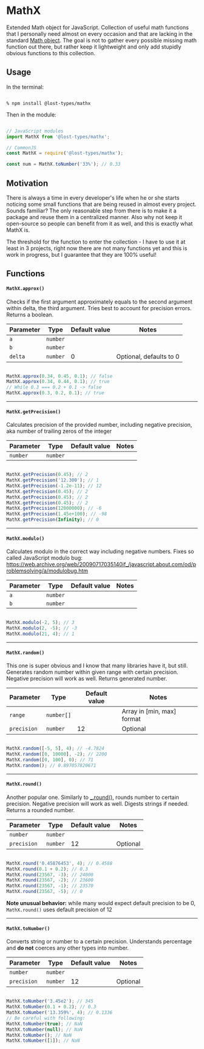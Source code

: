 # MathX

Extended Math object for JavaScript. Collection of useful math functions that I personally need almost on every occasion and that are lacking in the standard [Math object](https://developer.mozilla.org/en-US/docs/Web/JavaScript/Reference/Global_Objects/Math). The goal is not to gather every possible missing math function out there, but rather keep it lightweight and only add stupidly obvious functions to this collection.

## Usage

In the terminal:
```

% npm install @lost-types/mathx

```

Then in the module:
```js

// JavaScript modules
import MathX from '@lost-types/mathx';

// CommonJS
const MathX = require('@lost-types/mathx');

const num = MathX.toNumber('33%'); // 0.33

```

## Motivation

There is always a time in every developer's life when he or she starts noticing some small functions that are being reused in almost every project. Sounds familiar? The only reasonable step from there is to make it a package and reuse them in a centralized manner. Also why not keep it open-source so people can benefit from it as well, and this is exactly what MathX is.

The threshold for the function to enter the collection - I have to use it at least in 3 projects, right now there are not many functions yet and this is work in progress, but I guarantee that they are 100% useful!

## Functions

#### `MathX.approx()`

Checks if the first argument approximately equals to the second argument within delta, the third argument. Tries best to account for precision errors. Returns a boolean.

| **Parameter** | **Type** | **Default value** | **Notes**                                      |
|---------------|----------|-------------------|------------------------------------------------|
| `a`           | `number` |                   |                                                |
| `b`           | `number` |                   |                                                |
| `delta`       | `number` | 0                 | Optional, defaults to 0                        |

```js

MathX.approx(0.34, 0.45, 0.1); // false
MathX.approx(0.34, 0.44, 0.1); // true
// While 0.3 === 0.2 + 0.1 -> false
MathX.approx(0.3, 0.2, 0.1); // true

```

***

#### `MathX.getPrecision()`

Calculates precision of the provided number, including negative precision, aka number of trailing zeros of the integer

| **Parameter** | **Type** | **Default value** | **Notes**                                      |
|---------------|----------|-------------------|------------------------------------------------|
| `number`      | `number` |                   |                                                |

```js

MathX.getPrecision(0.45); // 2
MathX.getPrecision('12.300'); // 1
MathX.getPrecision(-1.2e-11); // 12
MathX.getPrecision(0.45); // 2
MathX.getPrecision(0.45); // 2
MathX.getPrecision(0.45); // 2
MathX.getPrecision(12000000); // -6
MathX.getPrecision(1.45e+100); // -98
MathX.getPrecision(Infinity); // 0

```

***

#### `MathX.modulo()`

Calculates modulo in the correct way including negative numbers. Fixes so called JavaScript modulo bug: https://web.archive.org/web/20090717035140if_/javascript.about.com/od/problemsolving/a/modulobug.htm

| **Parameter** | **Type**  | **Default value** | **Notes**      |
|---------------|-----------|-------------------|----------------|
| `a`           |`number`   |                   |                |
| `b`           |`number`   |                   |                |

```js

MathX.modulo(-2, 5); // 3
MathX.modulo(2, -5); // -3
MathX.modulo(21, 4); // 1

```

***

#### `MathX.random()`

This one is super obvious and I know that many libraries have it, but still. Generates random number within given range with certain precision. Negative precision will work as well. Returns generated number.

| **Parameter** | **Type**  | **Default value** | **Notes**                                        |
|---------------|-----------|-------------------|--------------------------------------------------|
| `range`       |`number[]` |                   | Array in [min, max] format                       |
| `precision`   |`number`   | 12                | Optional                                         |

```js

MathX.random([-5, 5], 4); // -4.7824
MathX.random([0, 10000], -2); // 2200
MathX.random([0, 100], 0); // 71
MathX.random(); // 0.897057820671

```

***

#### `MathX.round()`

Another popular one. Similarly to [_.round()](https://lodash.com/docs/4.17.15#round), rounds number to certain precision. Negative precision will work as well. Digests strings if needed. Returns a rounded number.

| **Parameter** | **Type**  | **Default value** | **Notes**                                        |
|---------------|-----------|-------------------|--------------------------------------------------|
| `number`      |`number`   |                   |                                                  |
| `precision`   |`number`   | 12                | Optional                                         |

```js

MathX.round('0.45876453', 4); // 0.4588
MathX.round(0.1 + 0.2); // 0.3
MathX.round(23567, -3); // 24000
MathX.round(23567, -2); // 23600
MathX.round(23567, -1); // 23570
MathX.round(23567, -5); // 0

```

**Note unusual behavior:** while many would expect default precision to be 0, `MathX.round()` uses default precision of 12

***

#### `MathX.toNumber()`

Converts string or number to a certain precision. Understands percentage and **do not** coerces any other types into number.

| **Parameter** | **Type**  | **Default value** | **Notes**                                        |
|---------------|-----------|-------------------|--------------------------------------------------|
| `number`      |`number`   |                   |                                                  |
| `precision`   |`number`   | 12                | Optional                                         |

```js

MathX.toNumber('3.45e2'); // 345
MathX.toNumber(0.1 + 0.2); // 0.3
MathX.toNumber('13.359%', 4); // 0.1336
// Be careful with following:
MathX.toNumber(true); // NaN
MathX.toNumber(null); // NaN
MathX.toNumber(); // NaN
MathX.toNumber([1]); // NaN

```

